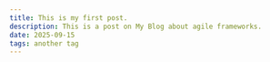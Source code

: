 ```yaml
---
title: This is my first post.
description: This is a post on My Blog about agile frameworks.
date: 2025-09-15
tags: another tag
---
```

